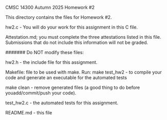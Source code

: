 CMSC 14300
Autumn 2025
Homework #2

This directory contains the files for Homework #2.

hw2.c - You will do your work for this assignment in this C file.

Attestation.md; you must complete the three attestations listed in
  this file.  Submissions that do not include this information will
  not be graded.

####### Do NOT modify these files:

hw2.h - the include file for this assignment.

Makefile: file to be used with make.  Run:
  make test_hw2 - to compile your code and
    generate an executable for the automated tests

  make clean - remove generated files (a good thing
    to do before youadd/commit/push your code).

test_hw2.c - the automated tests for this assignment.

README.md - this file

